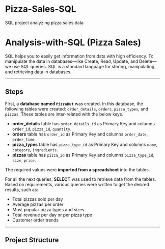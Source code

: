 # Pizza-Sales-SQL
SQL project analyzing pizza sales data
# Analysis-with-SQL (Pizza Sales)

SQL helps you to easily get information from data with high efficiency. To manipulate the data in databases—like Create, Read, Update, and Delete—we use SQL queries. SQL is a standard language for storing, manipulating, and retrieving data in databases.

---

## Steps

First, a **database named `PizzaHut`** was created. In this database, the following tables were created: `order_details`, `orders`, `pizza_types`, and `pizzas`. These tables are inter-related with the below keys.

- **order_details** table has `order_details_id` as Primary Key and columns `order_id`, `pizza_id`, `quantity`.  
- **orders** table has `order_id` as Primary Key and columns `order_date`, `order_time`.  
- **pizza_types** table has `pizza_type_id` as Primary Key and columns `name`, `category`, `ingredients`.  
- **pizzas** table has `pizza_id` as Primary Key and columns `pizza_type_id`, `size`, `price`.  

The required values were **imported from a spreadsheet** into the tables.

For all the next queries, **SELECT** was used to retrieve data from the tables. Based on requirements, various queries were written to get the desired results, such as:  

- Total pizzas sold per day  
- Average pizzas per order  
- Most popular pizza types and sizes  
- Total revenue per day or per pizza type  
- Customer order trends  

---

## Project Structure


